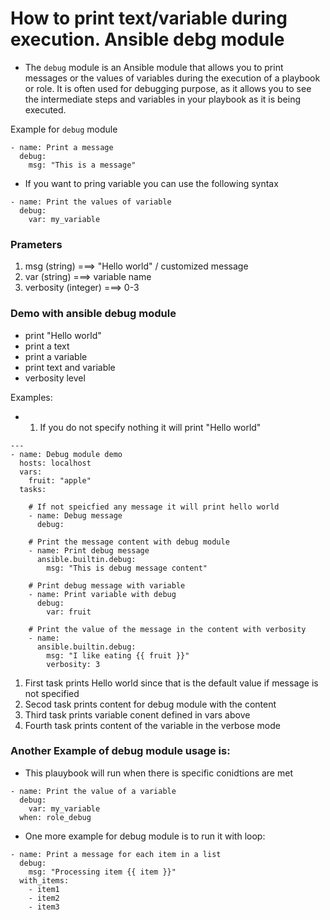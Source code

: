 # How to print text/variable during execution. Ansible debg module

- The `debug` module is an Ansible module that allows you to print messages or the values of variables during the execution of a playbook or role. It is often used for debugging purpose, as it allows you to see the intermediate steps and variables in your playbook as it is being executed.

Example for `debug` module
```
- name: Print a message
  debug:
    msg: "This is a message"
```
- If you want to pring variable you can use the following syntax
```
- name: Print the values of variable
  debug:
    var: my_variable
```

### Prameters
1. msg (string)  ===> "Hello world" / customized message
2. var (string)  ===> variable name
3. verbosity (integer) ===> 0-3

### Demo with ansible debug module
- print "Hello world"
- print a text
- print a variable
- print text and variable
- verbosity level

Examples:
- 1. If you do not specify nothing it will print "Hello world"
```
---
- name: Debug module demo
  hosts: localhost
  vars:
    fruit: "apple"
  tasks:

    # If not speicfied any message it will print hello world
    - name: Debug message
      debug:
    
    # Print the message content with debug module
    - name: Print debug message
      ansible.builtin.debug:
        msg: "This is debug message content"

    # Print debug message with variable
    - name: Print variable with debug
      debug:
        var: fruit

    # Print the value of the message in the content with verbosity
    - name:
      ansible.builtin.debug:
        msg: "I like eating {{ fruit }}"
        verbosity: 3
```
1. First task prints Hello world since that is the default value if message is not specified
2. Secod task prints content for debug module with the content
3. Third task prints variable conent defined in vars above
4. Fourth task prints content of the variable in the verbose mode

### Another Example of debug module usage is:
- This plauybook will run when there is specific conidtions are met
```
- name: Print the value of a variable
  debug:
    var: my_variable
  when: role_debug
```
- One more example for debug module is to run it with loop:
```
- name: Print a message for each item in a list
  debug:
    msg: "Processing item {{ item }}"
  with_items:
    - item1
    - item2
    - item3
```

